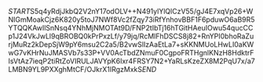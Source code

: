 $START$S5q4yRdjJkbQ2V2nY17odOLV++N491ylYlQlCzV55/gJ4E7xqVp26+WNIGmMoakCjz6K820y5toJ7NWf8Vc2fZqy73iRfYnhovBBF1F6pduwO6aB9R5YTQQKAwIlSnNsq4YNhMjNMOTAt9D/FNP2tIbTj16hTGitHAeuIOwu54qucCCp1J24VkJwLl9qBROBQ0kPrPxzLf/y79jq/RcMlFhDSCS8j82+RnYPI0bhoRaZurjMuRz2kDepSjW9pY6msu2C2a5/B2vwSlIzAaEtLa7+sKKNMUoLHwLI0aKWwG7vKHrNuJMASVb7s33P+VV0AcTbdZNmuF0CgpoFRTHgnlKNzH8HdktrFIsVtAz7ieqP2tiRtZoVIRULJAVYpK6Ixr4FRSY7N2+YaRLsKzeZX8M2PqU7x/a7LMBN9YL9PXXghMtCF/OJkrX1IRgzMxkS$END$